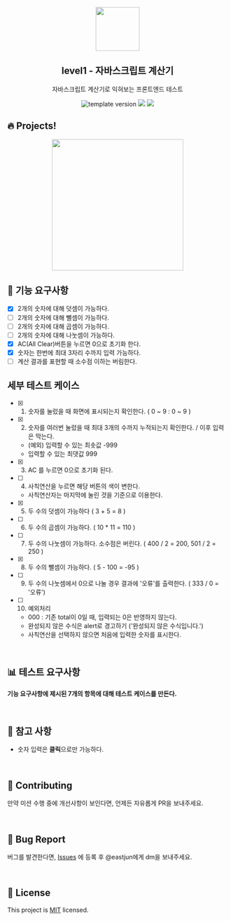 <p align="middle" >
  <img width="100px;" src="https://github.com/woowacourse/javascript-calculator/blob/main/src/images/calculator.png?raw=true"/>
</p>
<h2 align="middle">level1 - 자바스크립트 계산기</h2>
<p align="middle">자바스크립트 계산기로 익혀보는 프론트엔드 테스트</p>
<p align="middle">
<img src="https://img.shields.io/badge/version-1.0.0-blue?style=flat-square" alt="template version"/>
<img src="https://img.shields.io/badge/language-html-blue.svg?style=flat-square"/>
<a href="https://github.com/daybrush/moveable/blob/master/LICENSE" target="_blank">
  <img src="https://img.shields.io/github/license/daybrush/moveable.svg?style=flat-square&label=license&color=08CE5D"/>
  </a>
</p>

## 🔥 Projects!

<p align="middle">
  <img width="300" src="https://techcourse-storage.s3.ap-northeast-2.amazonaws.com/805329299a1a43c4850c410a545caf24">
</p>

## 🎯 기능 요구사항

- [x] 2개의 숫자에 대해 덧셈이 가능하다.
- [ ] 2개의 숫자에 대해 뺄셈이 가능하다.
- [ ] 2개의 숫자에 대해 곱셈이 가능하다.
- [ ] 2개의 숫자에 대해 나눗셈이 가능하다.
- [x] AC(All Clear)버튼을 누르면 0으로 초기화 한다.
- [x] 숫자는 한번에 최대 3자리 수까지 입력 가능하다.
- [ ] 계산 결과를 표현할 때 소수점 이하는 버림한다.

## 세부 테스트 케이스

- [x] 1. 숫자를 눌렀을 때 화면에 표시되는지 확인한다. ( 0 ~ 9 : 0 ~ 9 )
- [x] 2. 숫자를 여러번 눌렀을 때 최대 3개의 수까지 누적되는지 확인한다. / 이후 입력은 막는다.
  - (예외) 입력할 수 있는 최솟값 -999
  - 입력할 수 있는 최댓값 999
- [x] 3. AC 를 누르면 0으로 초기화 된다.
- [ ] 4. 사칙연산을 누르면 해당 버튼의 색이 변한다.
  - 사칙연산자는 마지막에 눌린 것을 기준으로 이용한다.
- [x] 5. 두 수의 덧셈이 가능하다 ( 3 + 5 = 8 )
- [ ] 6. 두 수의 곱셈이 가능하다. ( 10 \* 11 = 110 )
- [ ] 7. 두 수의 나눗셈이 가능하다. 소수점은 버린다. ( 400 / 2 = 200, 501 / 2 = 250 )
- [x] 8. 두 수의 뺄셈이 가능하다. ( 5 - 100 = -95 )
- [ ] 9. 두 수의 나눗셈에서 0으로 나눌 경우 결과에 '오류'를 출력한다. ( 333 / 0 = '오류')
- [ ] 10. 예외처리
  - 000 : 기존 total이 0일 때, 입력되는 0은 반영하지 않는다.
  - 완성되지 않은 수식은 alert로 경고하기 ('완성되지 않은 수식입니다.')
  - 사칙연산을 선택하지 않으면 처음에 입력한 숫자를 표시한다.

<br/>

## 📊 테스트 요구사항

**기능 요구사항에 제시된 7개의 항목에 대해 테스트 케이스를 만든다.**

<br/>

## 📄 참고 사항

- 숫자 입력은 **클릭**으로만 가능하다.

<br/>

## 👏 Contributing

만약 미션 수행 중에 개선사항이 보인다면, 언제든 자유롭게 PR을 보내주세요.

<br/>

## 🐞 Bug Report

버그를 발견한다면, [Issues](https://github.com/woowacourse/javascript-calculator/issues) 에 등록 후 @eastjun에게 dm을 보내주세요.

<br/>

## 📝 License

This project is [MIT](https://github.com/woowacourse/javascript-calculator/blob/master/LICENSE) licensed.
